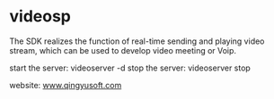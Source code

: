 # videosp
 
 The SDK realizes the function of real-time sending and playing video stream,   which can  be used to develop video meeting or Voip.  
 
 start the server: videoserver -d
 stop the server: videoserver stop
 
 website: www.qingyusoft.com
